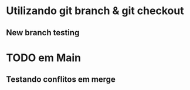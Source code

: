 # Utilizando git branch & git checkout

## New branch testing

# TODO em Main

## Testando conflitos em merge


